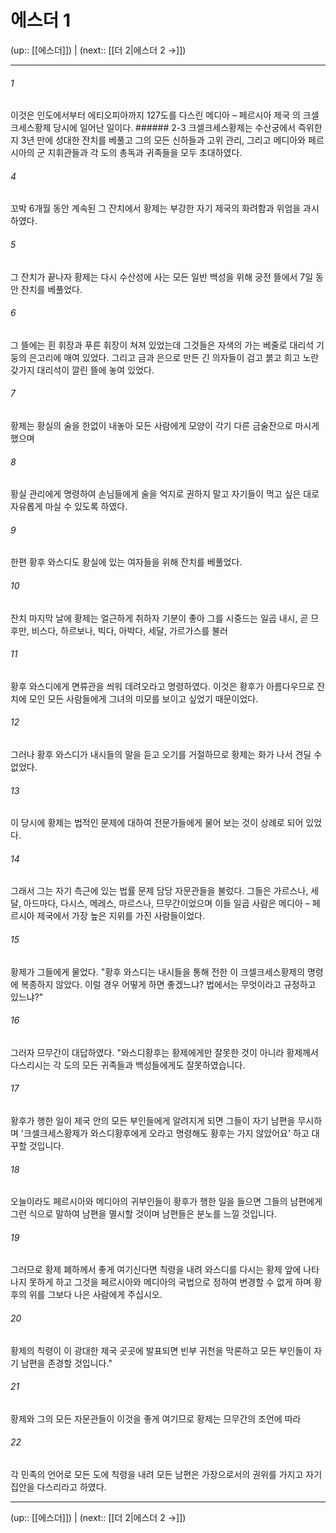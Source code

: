 # 에스더 1

(up:: [[에스더]]) | (next:: [[더 2|에스더 2 →]])

***




###### 1 

이것은 인도에서부터 에티오피아까지 127도를 다스린 메디아 – 페르시아 제국 의 크셀크세스황제 당시에 일어난 일이다. ###### 2-3 크셀크세스황제는 수산궁에서 즉위한 지 3년 만에 성대한 잔치를 베풀고 그의 모든 신하들과 고위 관리, 그리고 메디아와 페르시아의 군 지휘관들과 각 도의 총독과 귀족들을 모두 초대하였다. 



###### 4 

꼬박 6개월 동안 계속된 그 잔치에서 황제는 부강한 자기 제국의 화려함과 위엄을 과시하였다. 



###### 5 

그 잔치가 끝나자 황제는 다시 수산성에 사는 모든 일반 백성을 위해 궁전 뜰에서 7일 동안 잔치를 베풀었다. 



###### 6 

그 뜰에는 흰 휘장과 푸른 휘장이 쳐져 있었는데 그것들은 자색의 가는 베줄로 대리석 기둥의 은고리에 매여 있었다. 그리고 금과 은으로 만든 긴 의자들이 검고 붉고 희고 노란 갖가지 대리석이 깔린 뜰에 놓여 있었다. 



###### 7 

황제는 황실의 술을 한없이 내놓아 모든 사람에게 모양이 각기 다른 금술잔으로 마시게 했으며 



###### 8 

황실 관리에게 명령하여 손님들에게 술을 억지로 권하지 말고 자기들이 먹고 싶은 대로 자유롭게 마실 수 있도록 하였다. 



###### 9 

한편 황후 와스디도 황실에 있는 여자들을 위해 잔치를 베풀었다. 



###### 10 

잔치 마지막 날에 황제는 얼근하게 취하자 기분이 좋아 그를 시중드는 일곱 내시, 곧 므후만, 비스다, 하르보나, 빅다, 아박다, 세달, 가르가스를 불러 



###### 11 

황후 와스디에게 면류관을 씌워 데려오라고 명령하였다. 이것은 황후가 아름다우므로 잔치에 모인 모든 사람들에게 그녀의 미모를 보이고 싶었기 때문이었다. 



###### 12 

그러나 황후 와스디가 내시들의 말을 듣고 오기를 거절하므로 황제는 화가 나서 견딜 수 없었다. 



###### 13 

이 당시에 황제는 법적인 문제에 대하여 전문가들에게 물어 보는 것이 상례로 되어 있었다. 



###### 14 

그래서 그는 자기 측근에 있는 법률 문제 담당 자문관들을 불렀다. 그들은 가르스나, 세달, 아드마다, 다시스, 메레스, 마르스나, 므무간이었으며 이들 일곱 사람은 메디아 – 페르시아 제국에서 가장 높은 지위를 가진 사람들이었다. 



###### 15 

황제가 그들에게 물었다. "황후 와스디는 내시들을 통해 전한 이 크셀크세스황제의 명령에 복종하지 않았다. 이럴 경우 어떻게 하면 좋겠느냐? 법에서는 무엇이라고 규정하고 있느냐?" 



###### 16 

그러자 므무간이 대답하였다. "와스디황후는 황제에게만 잘못한 것이 아니라 황제께서 다스리시는 각 도의 모든 귀족들과 백성들에게도 잘못하였습니다. 



###### 17 

황후가 행한 일이 제국 안의 모든 부인들에게 알려지게 되면 그들이 자기 남편을 무시하며 '크셀크세스황제가 와스디황후에게 오라고 명령해도 황후는 가지 않았어요' 하고 대꾸할 것입니다. 



###### 18 

오늘이라도 페르시아와 메디아의 귀부인들이 황후가 행한 일을 들으면 그들의 남편에게 그런 식으로 말하여 남편을 멸시할 것이며 남편들은 분노를 느낄 것입니다. 



###### 19 

그러므로 황제 폐하께서 좋게 여기신다면 칙령을 내려 와스디를 다시는 황제 앞에 나타나지 못하게 하고 그것을 페르시아와 메디아의 국법으로 정하여 변경할 수 없게 하며 황후의 위를 그보다 나은 사람에게 주십시오. 



###### 20 

황제의 칙령이 이 광대한 제국 곳곳에 발표되면 빈부 귀천을 막론하고 모든 부인들이 자기 남편을 존경할 것입니다." 



###### 21 

황제와 그의 모든 자문관들이 이것을 좋게 여기므로 황제는 므무간의 조언에 따라 



###### 22 

각 민족의 언어로 모든 도에 칙령을 내려 모든 남편은 가장으로서의 권위를 가지고 자기 집안을 다스리라고 하였다.

***

(up:: [[에스더]]) | (next:: [[더 2|에스더 2 →]])
